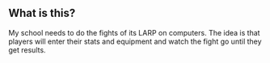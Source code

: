 ## What is this?
My school needs to do the fights of its LARP on computers.
The idea is that players will enter their stats and equipment and watch the fight go until they get results.

